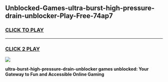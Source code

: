 
## Unblocked-Games-ultra-burst-high-pressure-drain-unblocker-Play-Free-74ap7
<h3>
<a href="https://premium76.site?title=ultra-burst-high-pressure-drain-unblocker&ref=18A1">CLICK TO PLAY</a></h3>
<hr>

<h3>
<a href="https://premium76.site?title=ultra-burst-high-pressure-drain-unblocker&ref=18A1">CLICK 2 PLAY</a>
  
</h3>

<a href="https://premium76.site?title=ultra-burst-high-pressure-drain-unblocker&ref=18A1"><img src="https://clearcache.store/games.png"></a>


**ultra-burst-high-pressure-drain-unblocker games unblocked: Your Gateway to Fun and Accessible Online Gaming**
